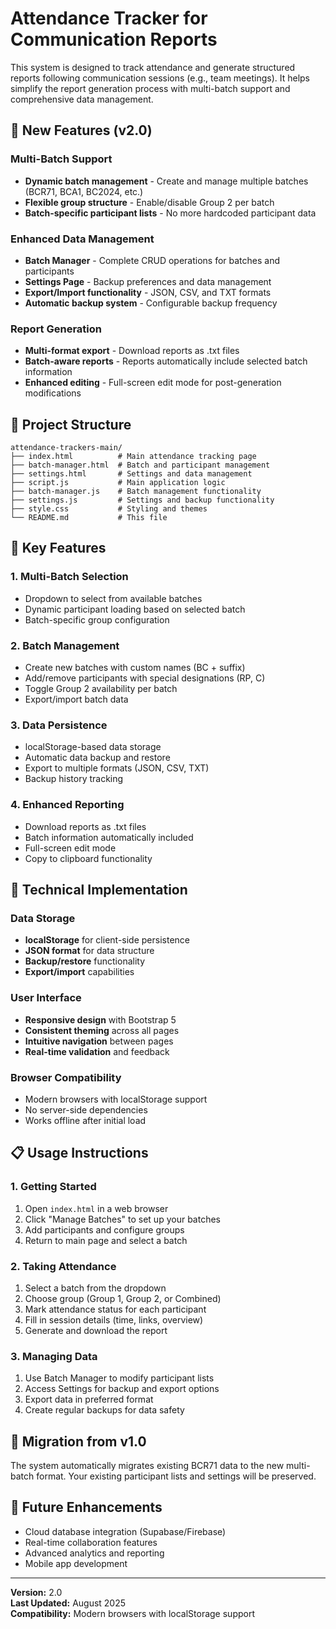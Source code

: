 ﻿# Attendance Tracker for Communication Reports

This system is designed to track attendance and generate structured reports following communication sessions (e.g., team meetings). It helps simplify the report generation process with multi-batch support and comprehensive data management.

## 🚀 New Features (v2.0)

### Multi-Batch Support
- **Dynamic batch management** - Create and manage multiple batches (BCR71, BCA1, BC2024, etc.)
- **Flexible group structure** - Enable/disable Group 2 per batch
- **Batch-specific participant lists** - No more hardcoded participant data

### Enhanced Data Management
- **Batch Manager** - Complete CRUD operations for batches and participants
- **Settings Page** - Backup preferences and data management
- **Export/Import functionality** - JSON, CSV, and TXT formats
- **Automatic backup system** - Configurable backup frequency

### Report Generation
- **Multi-format export** - Download reports as .txt files
- **Batch-aware reports** - Reports automatically include selected batch information
- **Enhanced editing** - Full-screen edit mode for post-generation modifications

## 📁 Project Structure

```
attendance-trackers-main/
├── index.html          # Main attendance tracking page
├── batch-manager.html  # Batch and participant management
├── settings.html       # Settings and data management
├── script.js           # Main application logic
├── batch-manager.js    # Batch management functionality
├── settings.js         # Settings and backup functionality
├── style.css           # Styling and themes
└── README.md           # This file
```

## 🎯 Key Features

### 1. **Multi-Batch Selection**
- Dropdown to select from available batches
- Dynamic participant loading based on selected batch
- Batch-specific group configuration

### 2. **Batch Management**
- Create new batches with custom names (BC + suffix)
- Add/remove participants with special designations (RP, C)
- Toggle Group 2 availability per batch
- Export/import batch data

### 3. **Data Persistence**
- localStorage-based data storage
- Automatic data backup and restore
- Export to multiple formats (JSON, CSV, TXT)
- Backup history tracking

### 4. **Enhanced Reporting**
- Download reports as .txt files
- Batch information automatically included
- Full-screen edit mode
- Copy to clipboard functionality

## 🔧 Technical Implementation

### Data Storage
- **localStorage** for client-side persistence
- **JSON format** for data structure
- **Backup/restore** functionality
- **Export/import** capabilities

### User Interface
- **Responsive design** with Bootstrap 5
- **Consistent theming** across all pages
- **Intuitive navigation** between pages
- **Real-time validation** and feedback

### Browser Compatibility
- Modern browsers with localStorage support
- No server-side dependencies
- Works offline after initial load

## 📋 Usage Instructions

### 1. **Getting Started**
1. Open `index.html` in a web browser
2. Click "Manage Batches" to set up your batches
3. Add participants and configure groups
4. Return to main page and select a batch

### 2. **Taking Attendance**
1. Select a batch from the dropdown
2. Choose group (Group 1, Group 2, or Combined)
3. Mark attendance status for each participant
4. Fill in session details (time, links, overview)
5. Generate and download the report

### 3. **Managing Data**
1. Use Batch Manager to modify participant lists
2. Access Settings for backup and export options
3. Export data in preferred format
4. Create regular backups for data safety

## 🔄 Migration from v1.0

The system automatically migrates existing BCR71 data to the new multi-batch format. Your existing participant lists and settings will be preserved.

## 🚀 Future Enhancements

- Cloud database integration (Supabase/Firebase)
- Real-time collaboration features
- Advanced analytics and reporting
- Mobile app development

---

**Version:** 2.0  
**Last Updated:** August 2025  
**Compatibility:** Modern browsers with localStorage support

